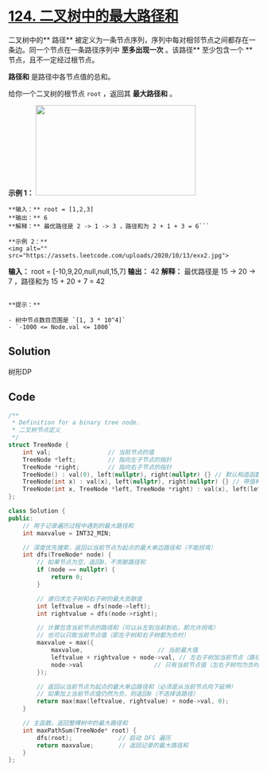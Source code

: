 # [124. 二叉树中的最大路径和](https://leetcode.cn/problems/binary-tree-maximum-path-sum/description/?envType=study-plan-v2&envId=top-100-liked)

二叉树中的** 路径**  被定义为一条节点序列，序列中每对相邻节点之间都存在一条边。同一个节点在一条路径序列中 **至多出现一次**  。该路径** 至少包含一个 ** 节点，且不一定经过根节点。

**路径和**  是路径中各节点值的总和。

给你一个二叉树的根节点 `root` ，返回其 **最大路径和**  。

**示例 1：** 
<img alt="" src="https://gitee.com/baishuaishuai/saveimg/raw/master/202507311152922.jpg" style="width: 322px; height: 182px;">

```
**输入：** root = [1,2,3]
**输出：** 6
**解释：** 最优路径是 2 -> 1 -> 3 ，路径和为 2 + 1 + 3 = 6```

**示例 2：** 
<img alt="" src="https://assets.leetcode.com/uploads/2020/10/13/exx2.jpg">

```
**输入：** root = [-10,9,20,null,null,15,7]
**输出：** 42
**解释：** 最优路径是 15 -> 20 -> 7 ，路径和为 15 + 20 + 7 = 42
```

**提示：** 

- 树中节点数目范围是 `[1, 3 * 10^4]`
- `-1000 <= Node.val <= 1000`
```

## Solution

树形DP

## Code

```c++
/**
 * Definition for a binary tree node.
 * 二叉树节点定义
 */
struct TreeNode {
    int val;                // 当前节点的值
    TreeNode *left;         // 指向左子节点的指针
    TreeNode *right;        // 指向右子节点的指针
    TreeNode() : val(0), left(nullptr), right(nullptr) {} // 默认构造函数
    TreeNode(int x) : val(x), left(nullptr), right(nullptr) {} // 带值构造函数
    TreeNode(int x, TreeNode *left, TreeNode *right) : val(x), left(left), right(right) {} // 全参构造函数
};

class Solution {
public:
    // 用于记录遍历过程中遇到的最大路径和
    int maxvalue = INT32_MIN;

    // 深度优先搜索，返回以当前节点为起点的最大单边路径和（不能拐弯）
    int dfs(TreeNode* node) {
        // 如果节点为空，返回0，不贡献路径和
        if (node == nullptr) {
            return 0;
        }

        // 递归求左子树和右子树的最大贡献值
        int leftvalue = dfs(node->left);
        int rightvalue = dfs(node->right);

        // 计算包含当前节点的路径和（可以从左到当前到右，即允许拐弯）
        // 也可以只取当前节点值（即左子树和右子树都为负时）
        maxvalue = max({
            maxvalue,                     // 当前最大值
            leftvalue + rightvalue + node->val, // 左右子树加当前节点（路径可以从左穿过当前到右）
            node->val                    // 只有当前节点值（左右子树均为负时）
        });

        // 返回以当前节点为起点的最大单边路径和（必须是从当前节点向下延伸）
        // 如果加上当前节点值仍然为负，则返回0（不选择该路径）
        return max(max(leftvalue, rightvalue) + node->val, 0);
    }

    // 主函数，返回整棵树中的最大路径和
    int maxPathSum(TreeNode* root) {
        dfs(root);             // 启动 DFS 遍历
        return maxvalue;       // 返回记录的最大路径和
    }
};

```

